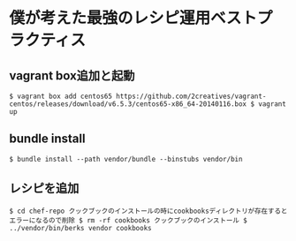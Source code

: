 # 僕が考えた最強のレシピ運用ベストプラクティス

## vagrant box追加と起動

`
$ vagrant box add centos65 https://github.com/2creatives/vagrant-centos/releases/download/v6.5.3/centos65-x86_64-20140116.box
$ vagrant up
`

## bundle install

`
$ bundle install --path vendor/bundle --binstubs vendor/bin
`

## レシピを追加

`
$ cd chef-repo
クックブックのインストールの時にcookbooksディレクトリが存在するとエラーになるので削除
$ rm -rf cookbooks
クックブックのインストール
$ ../vendor/bin/berks vendor cookbooks
`
